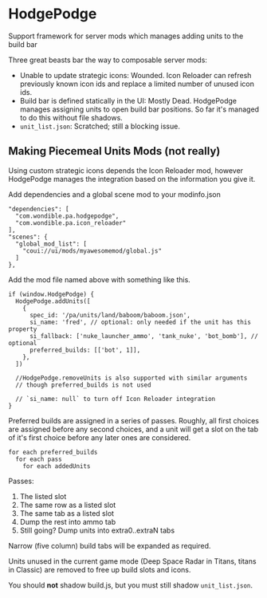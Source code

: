# HodgePodge

Support framework for server mods which manages adding units to the build bar

Three great beasts bar the way to composable server mods:

- Unable to update strategic icons: Wounded. Icon Reloader can refresh previously known icon ids and replace a limited number of unused icon ids.
- Build bar is defined statically in the UI: Mostly Dead. HodgePodge manages assigning units to open build bar positions. So far it's managed to do this without file shadows.
- `unit_list.json`: Scratched; still a blocking issue.

## Making Piecemeal Units Mods (not really)

Using custom strategic icons depends the Icon Reloader mod, however HodgePodge manages the integration based on the information you give it.

Add dependencies and a global scene mod to your modinfo.json

    "dependencies": [
      "com.wondible.pa.hodgepodge",
      "com.wondible.pa.icon_reloader"
    ],
    "scenes": {
      "global_mod_list": [
        "coui://ui/mods/myawesomemod/global.js"
      ]
    },

Add the mod file named above with something like this.

    if (window.HodgePodge) {
      HodgePodge.addUnits([
        {
          spec_id: '/pa/units/land/baboom/baboom.json',
          si_name: 'fred', // optional: only needed if the unit has this property
          si_fallback: ['nuke_launcher_ammo', 'tank_nuke', 'bot_bomb'], // optional
          preferred_builds: [['bot', 1]],
        },
      ])

      //HodgePodge.removeUnits is also supported with similar arguments
      // though preferred_builds is not used

      // `si_name: null` to turn off Icon Reloader integration
    }

Preferred builds are assigned in a series of passes. Roughly, all first choices are assigned before any second choices, and a unit will get a slot on the tab of it's first choice before any later ones are considered.

    for each preferred_builds
      for each pass
        for each addedUnits

Passes: 

1. The listed slot
2. The same row as a listed slot
3. The same tab as a listed slot
4. Dump the rest into ammo tab
5. Still going? Dump units into extra0..extraN tabs

Narrow (five column) build tabs will be expanded as required.

Units unused in the current game mode (Deep Space Radar in Titans, titans in Classic) are removed to free up build slots and icons.

You should **not** shadow build.js, but you must still shadow `unit_list.json`.
